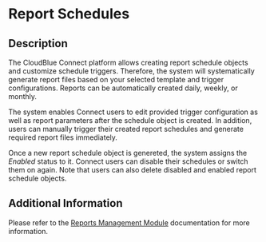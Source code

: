 # Report Schedules
## Description
The CloudBlue Connect platform allows creating report schedule objects and customize schedule triggers. Therefore, the system will systematically generate report files based on your selected template and trigger configurations. Reports can be automatically created daily, weekly, or monthly.

The system enables Connect users to edit provided trigger configuration as well as report parameters after the schedule object is created. In addition, users can manually trigger their created report schedules and generate required report files immediately.

Once a new report schedule object is genereted, the system assigns the *Enabled* status to it. Connect users can disable their schedules or switch them on again. Note that users can also delete disabled and enabled report schedule objects.

## Additional Information
Please refer to the [Reports Management Module](https://connect.cloudblue.com/community/modules/reports/) documentation for more information.
